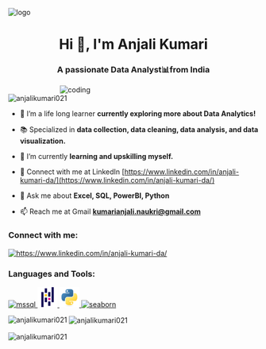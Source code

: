 ![logo](https://camo.githubusercontent.com/f5a8ba4f28fe3ec8d5eb73dfa2303873b5d7122fb1ba08a5946e24d6c13e82c4/68747470733a2f2f6d656469612e6c6963646e2e636f6d2f646d732f696d6167652f4334443132415145536a37322d733567454b672f61727469636c652d636f7665725f696d6167652d736872696e6b5f3630305f323030302f302f313632363735333836373131303f653d3231343734383336343726763d6265746126743d4b6637594175775a74794347594c4e63682d4d676335654f432d376837754c5f646e424149677341465251)
<h1 align="center">Hi 👋, I'm Anjali Kumari</h1>
<h3 align="center">A passionate Data Analyst📊from India</h3>

<img align="right" alt="coding" width="400" src="https://mir-s3-cdn-cf.behance.net/project_modules/disp/601014116770475.6068beff4640a.gif">
  
<p align="left"> <img src="https://komarev.com/ghpvc/?username=anjalikumari021&label=Profile%20views&color=0e75b6&style=flat" alt="anjalikumari021" /> </p>

- 🔭 I’m a life long learner **currently exploring more about Data Analytics!**

- 📚 Specialized in **data collection, data cleaning, data analysis, and data visualization.**

- 🌱 I’m currently **learning and upskilling myself.**

- 🔗 Connect with me at LinkedIn [https://www.linkedin.com/in/anjali-kumari-da/](https://www.linkedin.com/in/anjali-kumari-da/)

- 💬 Ask me about **Excel, SQL, PowerBI, Python**

- 📫 Reach me at Gmail **kumarianjali.naukri@gmail.com**

<h3 align="left">Connect with me:</h3>
<p align="left">
<a href="https://linkedin.com/in/https://www.linkedin.com/in/anjali-kumari-da/" target="blank"><img align="center" src="https://raw.githubusercontent.com/rahuldkjain/github-profile-readme-generator/master/src/images/icons/Social/linked-in-alt.svg" alt="https://www.linkedin.com/in/anjali-kumari-da/" height="30" width="40" /></a>
</p>

<h3 align="left">Languages and Tools:</h3>
<p align="left"> <a href="https://www.microsoft.com/en-us/sql-server" target="_blank" rel="noreferrer"> <img src="https://www.svgrepo.com/show/303229/microsoft-sql-server-logo.svg" alt="mssql" width="40" height="40"/> </a> <a href="https://pandas.pydata.org/" target="_blank" rel="noreferrer"> <img src="https://raw.githubusercontent.com/devicons/devicon/2ae2a900d2f041da66e950e4d48052658d850630/icons/pandas/pandas-original.svg" alt="pandas" width="40" height="40"/> </a> <a href="https://www.python.org" target="_blank" rel="noreferrer"> <img src="https://raw.githubusercontent.com/devicons/devicon/master/icons/python/python-original.svg" alt="python" width="40" height="40"/> </a> <a href="https://seaborn.pydata.org/" target="_blank" rel="noreferrer"> <img src="https://seaborn.pydata.org/_images/logo-mark-lightbg.svg" alt="seaborn" width="40" height="40"/> </a> </p>

<p><img align="left" src="https://github-readme-stats.vercel.app/api/top-langs?username=anjalikumari021&show_icons=true&locale=en&layout=compact" alt="anjalikumari021" /></p>

<p>&nbsp;<img align="center" src="https://github-readme-stats.vercel.app/api?username=anjalikumari021&show_icons=true&locale=en" alt="anjalikumari021" /></p>

<p><img align="center" src="https://github-readme-streak-stats.herokuapp.com/?user=anjalikumari021&" alt="anjalikumari021" /></p>
